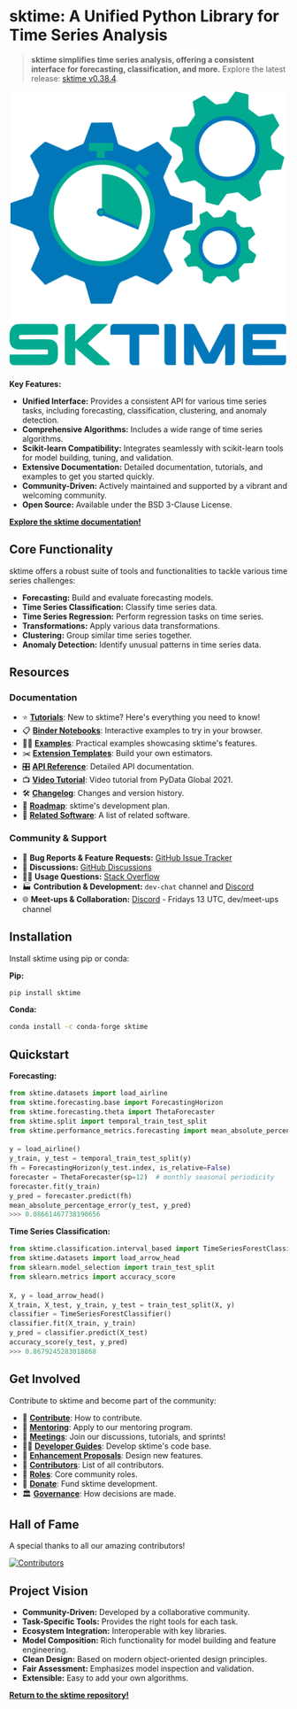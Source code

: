 # sktime: A Unified Python Library for Time Series Analysis

> **sktime simplifies time series analysis, offering a consistent interface for forecasting, classification, and more.** Explore the latest release: [sktime v0.38.4](https://www.sktime.net/en/latest/changelog.html).

[![sktime Logo](https://github.com/sktime/sktime/blob/main/docs/source/images/sktime-logo.svg?raw=true)](https://www.sktime.net/)

**Key Features:**

*   **Unified Interface:** Provides a consistent API for various time series tasks, including forecasting, classification, clustering, and anomaly detection.
*   **Comprehensive Algorithms:**  Includes a wide range of time series algorithms.
*   **Scikit-learn Compatibility:** Integrates seamlessly with scikit-learn tools for model building, tuning, and validation.
*   **Extensive Documentation:** Detailed documentation, tutorials, and examples to get you started quickly.
*   **Community-Driven:**  Actively maintained and supported by a vibrant and welcoming community.
*   **Open Source:**  Available under the BSD 3-Clause License.

[**Explore the sktime documentation!**](https://www.sktime.net/en/stable/users.html)

## Core Functionality

sktime offers a robust suite of tools and functionalities to tackle various time series challenges:

*   **Forecasting:** Build and evaluate forecasting models.
*   **Time Series Classification:**  Classify time series data.
*   **Time Series Regression:** Perform regression tasks on time series.
*   **Transformations:** Apply various data transformations.
*   **Clustering:**  Group similar time series together.
*   **Anomaly Detection:** Identify unusual patterns in time series data.

## Resources

### Documentation

*   :star: **[Tutorials](https://www.sktime.net/en/latest/tutorials.html)**: New to sktime? Here's everything you need to know!
*   :clipboard: **[Binder Notebooks](https://mybinder.org/v2/gh/sktime/sktime/main?filepath=examples)**: Interactive examples to try in your browser.
*   :woman_technologist: **[Examples](https://www.sktime.net/en/latest/examples.html)**: Practical examples showcasing sktime's features.
*   :scissors: **[Extension Templates](https://github.com/sktime/sktime/blob/main/extension_templates)**: Build your own estimators.
*   :control_knobs: **[API Reference](https://www.sktime.net/en/latest/api_reference.html)**: Detailed API documentation.
*   :tv: **[Video Tutorial](https://github.com/sktime/sktime-tutorial-pydata-global-2021)**: Video tutorial from PyData Global 2021.
*   :hammer_and_wrench: **[Changelog](https://www.sktime.net/en/latest/changelog.html)**: Changes and version history.
*   :deciduous_tree: **[Roadmap](https://www.sktime.net/en/latest/roadmap.html)**: sktime's development plan.
*   :pencil: **[Related Software](https://www.sktime.net/en/latest/related_software.html)**: A list of related software.

### Community & Support

*   :bug: **Bug Reports & Feature Requests:** [GitHub Issue Tracker](https://github.com/sktime/sktime/issues)
*   :speech_balloon: **Discussions:** [GitHub Discussions](https://github.com/sktime/sktime/discussions)
*   :woman_technologist: **Usage Questions:** [Stack Overflow](https://stackoverflow.com/questions/tagged/sktime)
*   :factory: **Contribution & Development:** `dev-chat` channel and [Discord](https://discord.com/invite/54ACzaFsn7)
*   :globe_with_meridians: **Meet-ups & Collaboration:** [Discord](https://discord.com/invite/54ACzaFsn7) - Fridays 13 UTC, dev/meet-ups channel

## Installation

Install sktime using pip or conda:

**Pip:**

```bash
pip install sktime
```

**Conda:**

```bash
conda install -c conda-forge sktime
```

## Quickstart

**Forecasting:**

```python
from sktime.datasets import load_airline
from sktime.forecasting.base import ForecastingHorizon
from sktime.forecasting.theta import ThetaForecaster
from sktime.split import temporal_train_test_split
from sktime.performance_metrics.forecasting import mean_absolute_percentage_error

y = load_airline()
y_train, y_test = temporal_train_test_split(y)
fh = ForecastingHorizon(y_test.index, is_relative=False)
forecaster = ThetaForecaster(sp=12)  # monthly seasonal periodicity
forecaster.fit(y_train)
y_pred = forecaster.predict(fh)
mean_absolute_percentage_error(y_test, y_pred)
>>> 0.08661467738190656
```

**Time Series Classification:**

```python
from sktime.classification.interval_based import TimeSeriesForestClassifier
from sktime.datasets import load_arrow_head
from sklearn.model_selection import train_test_split
from sklearn.metrics import accuracy_score

X, y = load_arrow_head()
X_train, X_test, y_train, y_test = train_test_split(X, y)
classifier = TimeSeriesForestClassifier()
classifier.fit(X_train, y_train)
y_pred = classifier.predict(X_test)
accuracy_score(y_test, y_pred)
>>> 0.8679245283018868
```

## Get Involved

Contribute to sktime and become part of the community:

*   :gift_heart: **[Contribute](https://www.sktime.net/en/latest/get_involved/contributing.html)**: How to contribute.
*   :school_satchel: **[Mentoring](https://github.com/sktime/mentoring)**: Apply to our mentoring program.
*   :date: **[Meetings](https://calendar.google.com/calendar/u/0/embed?src=sktime.toolbox@gmail.com&ctz=UTC)**: Join our discussions, tutorials, and sprints!
*   :woman_mechanic: **[Developer Guides](https://www.sktime.net/en/latest/developer_guide.html)**: Develop sktime's code base.
*   :construction: **[Enhancement Proposals](https://github.com/sktime/enhancement-proposals)**: Design new features.
*   :medal_sports: **[Contributors](https://github.com/sktime/sktime/blob/main/CONTRIBUTORS.md)**: List of all contributors.
*   :raising_hand: **[Roles](https://www.sktime.net/en/latest/about/team.html)**: Core community roles.
*   :money_with_wings: **[Donate](https://opencollective.com/sktime)**: Fund sktime development.
*   :classical_building: **[Governance](https://www.sktime.net/en/latest/get_involved/governance.html)**: How decisions are made.

## Hall of Fame

A special thanks to all our amazing contributors!

[![Contributors](https://opencollective.com/sktime/contributors.svg?width=600&button=false)](https://github.com/sktime/sktime/graphs/contributors)

## Project Vision

*   **Community-Driven:** Developed by a collaborative community.
*   **Task-Specific Tools:** Provides the right tools for each task.
*   **Ecosystem Integration:** Interoperable with key libraries.
*   **Model Composition:** Rich functionality for model building and feature engineering.
*   **Clean Design:** Based on modern object-oriented design principles.
*   **Fair Assessment:** Emphasizes model inspection and validation.
*   **Extensible:** Easy to add your own algorithms.

[**Return to the sktime repository!**](https://github.com/sktime/sktime)